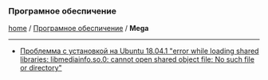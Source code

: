 ### Програмное обеспичение
[home][go-home] / [Програмное обеспичение][go-program] / **Mega**

---

- [Проблемма с установкой на Ubuntu 18.04.1 "error while loading shared libraries: libmediainfo.so.0: cannot open shared object file: No such file or directory"](./problem-libmediainfo.md)


 
[go-home]: ../../index.md
[go-program]: ../index.md
